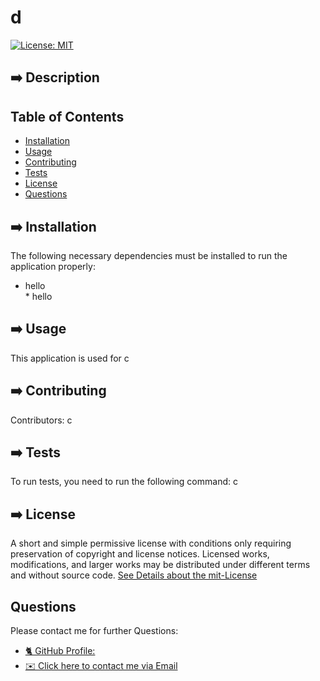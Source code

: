 

# d

[![License: MIT](https://img.shields.io/badge/License-MIT-yellow.svg)](https://opensource.org/licenses/MIT)

## ➡️ Description




## Table of Contents 
* [Installation](#installation)
* [Usage](#usage)
* [Contributing](#contributing)
* [Tests](#tests)
* [License](#license)
* [Questions](#questions)

## ➡️ Installation
The following necessary dependencies must be installed to run the application properly: 

* hello <br/> * hello <br/>

## ➡️ Usage
​This application is used for c

## ➡️ Contributing
​Contributors: c

## ➡️ Tests
To run tests, you need to run the following command: c

## ➡️ License

A short and simple permissive license with conditions only requiring preservation of copyright and license notices. Licensed works, modifications, and larger works may be distributed under different terms and without source code.
[See Details about the mit-License](http://choosealicense.com/licenses/mit/)

## Questions

Please contact me for further Questions:

* [🐈‍ GitHub Profile: ](https://github.com/d)
* [✉️ Click here to contact me via Email](mailto:d)
 
